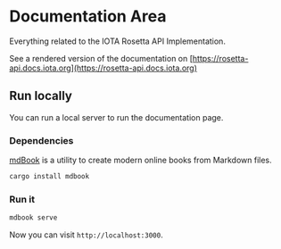 # Documentation Area
Everything related to the IOTA Rosetta API Implementation.

See a rendered version of the documentation on [https://rosetta-api.docs.iota.org](https://rosetta-api.docs.iota.org)

## Run locally
You can run a local server to run the documentation page.

### Dependencies

[mdBook](https://github.com/rust-lang/mdBook) is a utility to create modern online books from Markdown files.

```bash
cargo install mdbook
```

### Run it

```bash
mdbook serve
```

Now you can visit `http://localhost:3000`.